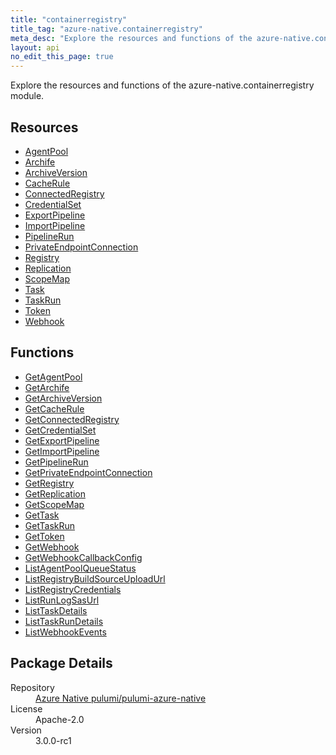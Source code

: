 ```yaml
---
title: "containerregistry"
title_tag: "azure-native.containerregistry"
meta_desc: "Explore the resources and functions of the azure-native.containerregistry module."
layout: api
no_edit_this_page: true
---
```


<!-- WARNING: this file was generated by Pulumi Docs Generator. -->
<!-- Do not edit by hand unless you're certain you know what you are doing! -->

Explore the resources and functions of the azure-native.containerregistry module.

<h2 id="resources">Resources</h2>
<ul class="api">
    <li><a href="agentpool/" title="AgentPool">AgentPool</a></li>
    <li><a href="archife/" title="Archife">Archife</a></li>
    <li><a href="archiveversion/" title="ArchiveVersion">ArchiveVersion</a></li>
    <li><a href="cacherule/" title="CacheRule">CacheRule</a></li>
    <li><a href="connectedregistry/" title="ConnectedRegistry">ConnectedRegistry</a></li>
    <li><a href="credentialset/" title="CredentialSet">CredentialSet</a></li>
    <li><a href="exportpipeline/" title="ExportPipeline">ExportPipeline</a></li>
    <li><a href="importpipeline/" title="ImportPipeline">ImportPipeline</a></li>
    <li><a href="pipelinerun/" title="PipelineRun">PipelineRun</a></li>
    <li><a href="privateendpointconnection/" title="PrivateEndpointConnection">PrivateEndpointConnection</a></li>
    <li><a href="registry/" title="Registry">Registry</a></li>
    <li><a href="replication/" title="Replication">Replication</a></li>
    <li><a href="scopemap/" title="ScopeMap">ScopeMap</a></li>
    <li><a href="task/" title="Task">Task</a></li>
    <li><a href="taskrun/" title="TaskRun">TaskRun</a></li>
    <li><a href="token/" title="Token">Token</a></li>
    <li><a href="webhook/" title="Webhook">Webhook</a></li>
</ul>

<h2 id="functions">Functions</h2>
<ul class="api">
    <li><a href="getagentpool/" title="GetAgentPool">GetAgentPool</a></li>
    <li><a href="getarchife/" title="GetArchife">GetArchife</a></li>
    <li><a href="getarchiveversion/" title="GetArchiveVersion">GetArchiveVersion</a></li>
    <li><a href="getcacherule/" title="GetCacheRule">GetCacheRule</a></li>
    <li><a href="getconnectedregistry/" title="GetConnectedRegistry">GetConnectedRegistry</a></li>
    <li><a href="getcredentialset/" title="GetCredentialSet">GetCredentialSet</a></li>
    <li><a href="getexportpipeline/" title="GetExportPipeline">GetExportPipeline</a></li>
    <li><a href="getimportpipeline/" title="GetImportPipeline">GetImportPipeline</a></li>
    <li><a href="getpipelinerun/" title="GetPipelineRun">GetPipelineRun</a></li>
    <li><a href="getprivateendpointconnection/" title="GetPrivateEndpointConnection">GetPrivateEndpointConnection</a></li>
    <li><a href="getregistry/" title="GetRegistry">GetRegistry</a></li>
    <li><a href="getreplication/" title="GetReplication">GetReplication</a></li>
    <li><a href="getscopemap/" title="GetScopeMap">GetScopeMap</a></li>
    <li><a href="gettask/" title="GetTask">GetTask</a></li>
    <li><a href="gettaskrun/" title="GetTaskRun">GetTaskRun</a></li>
    <li><a href="gettoken/" title="GetToken">GetToken</a></li>
    <li><a href="getwebhook/" title="GetWebhook">GetWebhook</a></li>
    <li><a href="getwebhookcallbackconfig/" title="GetWebhookCallbackConfig">GetWebhookCallbackConfig</a></li>
    <li><a href="listagentpoolqueuestatus/" title="ListAgentPoolQueueStatus">ListAgentPoolQueueStatus</a></li>
    <li><a href="listregistrybuildsourceuploadurl/" title="ListRegistryBuildSourceUploadUrl">ListRegistryBuildSourceUploadUrl</a></li>
    <li><a href="listregistrycredentials/" title="ListRegistryCredentials">ListRegistryCredentials</a></li>
    <li><a href="listrunlogsasurl/" title="ListRunLogSasUrl">ListRunLogSasUrl</a></li>
    <li><a href="listtaskdetails/" title="ListTaskDetails">ListTaskDetails</a></li>
    <li><a href="listtaskrundetails/" title="ListTaskRunDetails">ListTaskRunDetails</a></li>
    <li><a href="listwebhookevents/" title="ListWebhookEvents">ListWebhookEvents</a></li>
</ul>

<h2 id="package-details">Package Details</h2>
<dl class="package-details">
	<dt>Repository</dt>
	<dd><a href="https://github.com/pulumi/pulumi-azure-native">Azure Native pulumi/pulumi-azure-native</a></dd>
	<dt>License</dt>
	<dd>Apache-2.0</dd>
	<dt>Version</dt>
	<dd>3.0.0-rc1</dd>
</dl>

